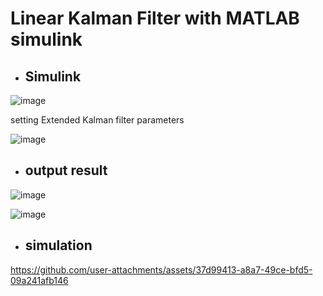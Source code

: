 
# Linear Kalman Filter with MATLAB simulink



- ## Simulink

![image](https://github.com/user-attachments/assets/855ad667-2b8d-401b-aebf-acc6b51db39a)


setting Extended Kalman filter parameters

![image](https://github.com/user-attachments/assets/d9b957e4-01a9-4994-8ff4-21deefc54177)



- ## output result

![image](https://github.com/user-attachments/assets/009a49cb-71d2-4730-8f00-6ec0f2492f49)

![image](https://github.com/user-attachments/assets/fb93a597-a291-40e4-b4c5-2340fe30cfab)



- ## simulation

https://github.com/user-attachments/assets/37d99413-a8a7-49ce-bfd5-09a241afb146


